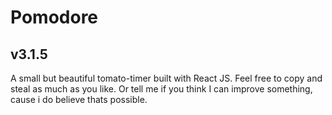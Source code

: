 # Pomodore
## v3.1.5

A small but beautiful tomato-timer built with React JS.
Feel free to copy and steal as much as you like. Or tell me if you think I can improve something, cause i do believe thats possible.

